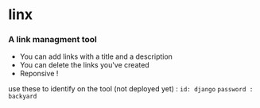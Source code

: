 # linx
### A link managment tool

+ You can add links with a title and a description
+ You can delete the links you've created
+ Reponsive !

use these to identify on the tool (not deployed yet) :
`id: django`
`password : backyard`
